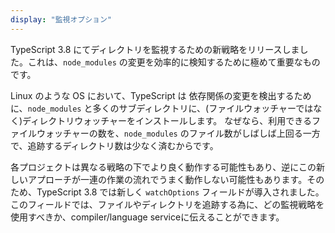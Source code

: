 ```yaml
---
display: "監視オプション"
---
```


TypeScript 3.8 にてディレクトリを監視するための新戦略をリリースしました。これは、`node_modules` の変更を効率的に検知するために極めて重要なものです。

Linux のような OS において、TypeScript は 依存関係の変更を検出するために、`node_modules` と多くのサブディレクトリに、(ファイルウォッチャーではなく)ディレクトリウォッチャーをインストールします。
なぜなら、利用できるファイルウォッチャーの数を、`node_modules` のファイル数がしばしば上回る一方で、追跡するディレクトリ数は少なく済むからです。

各プロジェクトは異なる戦略の下でより良く動作する可能性もあり、逆にこの新しいアプローチが一連の作業の流れでうまく動作しない可能性もあります。そのため、TypeScript 3.8 では新しく `watchOptions` フィールドが導入されました。このフィールドでは、ファイルやディレクトリを追跡する為に、どの監視戦略を使用すべきか、compiler/language serviceに伝えることができます。
